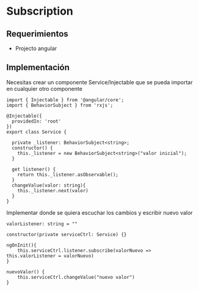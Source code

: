 # Subscription

## Requerimientos

- Projecto angular

## Implementación

Necesitas crear un componente Service/Injectable que se pueda importar en cualquier otro componente

```
import { Injectable } from '@angular/core';
import { BehaviorSubject } from 'rxjs';

@Injectable({
  providedIn: 'root'
})
export class Service {

  private _listener: BehaviorSubject<string>;
  constructor() { 
    this._listener = new BehaviorSubject<string>("valor inicial");
  }

  get listener() {
    return this._listener.asObservable();
  }
  changeValue(valor: string){
    this._listener.next(valor)
  }
}

```

Implementar donde se quiera escuchar los cambios y escribir nuevo valor

```
valorListener: string = ""

constructor(private serviceCtrl: Service) {}

ngOnInit(){
    this.serviceCtrl.listener.subscribe(valorNuevo => this.valorListener = valorNuevo)
}

nuevoValor() {
    this.serviceCtrl.changeValue("nuevo valor")
}
```